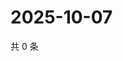 # 2025-10-07

共 0 条

<!-- BEGIN ZHIHUVIDEO -->
<!-- 最后更新时间 Tue Oct 07 2025 05:09:58 GMT+0800 (China Standard Time) -->

<!-- END ZHIHUVIDEO -->
